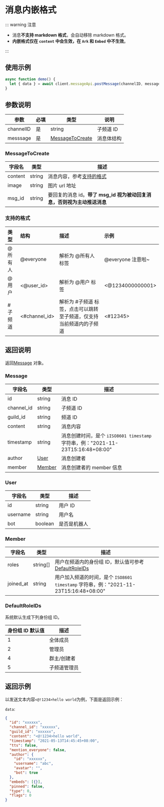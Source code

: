 # 消息内嵌格式 <Badge text="v1.0.0" />

::: warning 注意

- 消息**不支持 markdown 格式**，会自动移除 markdown 格式。
- **内嵌格式仅在 `content` 中会生效，在 `Ark` 和 `Embed` 中不生效**。

:::

## 使用示例

```javascript
async function demo() {
  let { data } = await client.messageApi.postMessage(channelID, message);
}
```

## 参数说明

| 参数      | 必填 | 类型                                | 说明       |
| --------- | ---- | ----------------------------------- | ---------- |
| channelID | 是   | string                              | 子频道 ID  |
| messsage  | 是   | [MessageToCreate](#messagetocreate) | 消息体结构 |

### MessageToCreate

| 字段名  | 类型   | 描述                                                                    |
| ------- | ------ | ----------------------------------------------------------------------- |
| content | string | 消息内容，参考[支持的格式](#支持的格式)                                 |
| image   | string | 图片 url 地址                                                           |
| msg_id  | string | 要回复的消息 id。**带了 msg_id 视为被动回复消息，否则视为主动推送消息** |

### 支持的格式

| 类型    | 结构          | 描述                                                                | 示例              |
| :------ | :------------ | :------------------------------------------------------------------ | :---------------- |
| @所有人 | @everyone     | 解析为 @所有人 标签                                                 | @everyone 注意啦~ |
| @用户   | <@user_id>    | 解析为 @用户 标签                                                   | <@1234000000001>  |
| #子频道 | <#channel_id> | 解析为 #子频道 标签，点击可以跳转至子频道，仅支持当前频道内的子频道 | <#12345>          |

## 返回说明

返回[Message](#message) 对象。

### Message

| 字段名     | 类型              | 描述                                                                            |
| ---------- | ----------------- | ------------------------------------------------------------------------------- |
| id         | string            | 消息 ID                                                                         |
| channel_id | string            | 子频道 ID                                                                       |
| guild_id   | string            | 频道 ID                                                                         |
| content    | string            | 消息内容                                                                        |
| timestamp  | string            | 消息创建时间，是个 `iISO8601 timestamp` 字符串，例："2021-11-23T15:16:48+08:00" |
| author     | [User](#user)     | 消息创建者                                                                      |
| member     | [Member](#member) | 消息创建者的 member 信息                                                        |

### User

| 字段名   | 类型    | 描述         |
| -------- | ------- | ------------ |
| id       | string  | 用户 ID      |
| username | string  | 用户名       |
| bot      | boolean | 是否是机器人 |

### Member

| 字段名    | 类型     | 描述                                                                                 |
| --------- | -------- | ------------------------------------------------------------------------------------ |
| roles     | string[] | 用户在频道内的身份组 ID，默认值可参考[DefaultRoleIDs](#defaultroleids)               |
| joined_at | string   | 用户加入频道的时间，是个 `ISO8601 timestamp` 字符串，例："2021-11-23T15:16:48+08:00" |

### DefaultRoleIDs

系统默认生成下列身份组 ID。

| 身份组 ID 默认值 | 描述         |
| ---------------- | ------------ |
| 1                | 全体成员     |
| 2                | 管理员       |
| 4                | 群主/创建者  |
| 5                | 子频道管理员 |

## 返回示例

以发送文本内容`<@!1234>hello world`为例，下面是返回示例：

`data`:

```json
{
  "id": "xxxxxx",
  "channel_id": "xxxxxx",
  "guild_id": "xxxxxx",
  "content": "<@!1234>hello world",
  "timestamp": "2021-05-13T14:45:45+08:00",
  "tts": false,
  "mention_everyone": false,
  "author": {
    "id": "xxxxxx",
    "username": "abc",
    "avatar": "",
    "bot": true
  },
  "embeds": [{}],
  "pinned": false,
  "type": 0,
  "flags": 0
}
```
